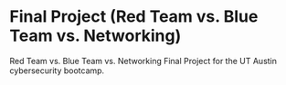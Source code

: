 # Final Project (Red Team vs. Blue Team vs. Networking)
Red Team vs. Blue Team vs. Networking Final Project for the UT Austin cybersecurity bootcamp.
